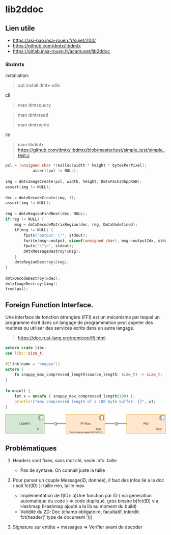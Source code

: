# lib2ddoc

## Lien utile
- https://asi-pao.insa-rouen.fr/sujet/200/
- https://github.com/dmtx/libdmtx
- https://gitlab.insa-rouen.fr/acamusat/lib2ddoc

### libdmtx
installation:
>apt install dmtx-utils

cli
>man dmtxquery

>man dmtxread

>man dmtxwrite

lib
>man libdmtx
https://github.com/dmtx/libdmtx/blob/master/test/simple_test/simple_test.c

```c
pxl = (unsigned char *)malloc(width * height * bytesPerPixel);
            assert(pxl != NULL);

img = dmtxImageCreate(pxl, width, height, DmtxPack24bppRGB);
assert(img != NULL);

dec = dmtxDecodeCreate(img, 1);
assert(img != NULL);

reg = dmtxRegionFindNext(dec, NULL);
if(reg != NULL) {
    msg = dmtxDecodeMatrixRegion(dec, reg, DmtxUndefined);
    if(msg != NULL) {
        fputs("output: \"", stdout);
        fwrite(msg->output, sizeof(unsigned char), msg->outputIdx, stdout);
        fputs("\"\n", stdout);
        dmtxMessageDestroy(&msg);
    }
    dmtxRegionDestroy(&reg);
}

dmtxDecodeDestroy(&dec);
dmtxImageDestroy(&img);
free(pxl);
```
## Foreign Function Interface.
Une interface de fonction étrangère (FFI) est un mécanisme par lequel un programme écrit dans un langage de programmation peut appeler des routines ou utiliser des services écrits dans un autre langage.
>https://doc.rust-lang.org/nomicon/ffi.html

```rust
extern crate libc;
use libc::size_t;

#[link(name = "snappy")]
extern {
    fn snappy_max_compressed_length(source_length: size_t) -> size_t;
}

fn main() {
    let x = unsafe { snappy_max_compressed_length(100) };
    println!("max compressed length of a 100 byte buffer: {}", x);
}
```

![02](asset/FFI.svg)

## Problématiques
1. Headers sont fixes, sans mot clé, seule info: taille
    - Pas de syntaxe. On connait juste la taille

2. Pour parser un couple Message(ID, donnée), il faut des infos lié a la doc ( soit fct(ID) ): taille min, taille max
    - Implémentation de f(ID):
        a)Une fonction par ID ( via generation automatique du code ) => code dupliqué, gros binaire
        b)fct(ID) via Hashmap (Hashmap ajouté a la lib au moment du build)
    - Validité du 2D-Doc (champ obligatoire, facultatif, interdit: fct(header(' type de document ')))
    
3. Signature sur entête + messages => Verifier avant de decoder